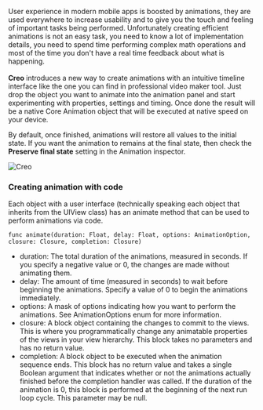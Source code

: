 User experience in modern mobile apps is boosted by animations, they are used everywhere to increase usability and to give you the touch and feeling of important tasks being performed.
Unfortunately creating efficient animations is not an easy task, you need to know a lot of implementation details, you need to spend time performing complex math operations and most of the time you don't have a real time feedback about what is happening. 
<br>
<br>
**Creo** introduces a new way to create animations with an intuitive timeline interface like the one you can find in professional video maker tool. Just drop the object you want to animate into the animation panel and start experimenting with properties, settings and timing. Once done the result will be a native Core Animation object that will be executed at native speed on your device.

By default, once finished, animations will restore all values to the initial state. If you want the animation to remains at the final state, then check the **Preserve final state** setting in the Animation inspector.

![Creo](images/creo_animations_1.png)

### Creating animation with code

Each object with a user interface (technically speaking each object that inherits from the UIView class) has an animate method that can be used to perform animations via code.
```
func animate(duration: Float, delay: Float, options: AnimationOption, closure: Closure, completion: Closure)
```
* duration: The total duration of the animations, measured in seconds. If you specify a negative value or 0, the changes are made without animating them.
* delay: The amount of time (measured in seconds) to wait before beginning the animations. Specify a value of 0 to begin the animations immediately.
* options: A mask of options indicating how you want to perform the animations. See AnimationOptions enum for more information.
* closure: A block object containing the changes to commit to the views. This is where you programmatically change any animatable properties of the views in your view hierarchy. This block takes no parameters and has no return value.
* completion: A block object to be executed when the animation sequence ends. This block has no return value and takes a single Boolean argument that indicates whether or not the animations actually finished before the completion handler was called. If the duration of the animation is 0, this block is performed at the beginning of the next run loop cycle. This parameter may be null.

